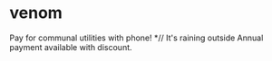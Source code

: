 # venom
Pay for communal utilities with phone!
*// It's raining outside
Annual payment available with discount.
